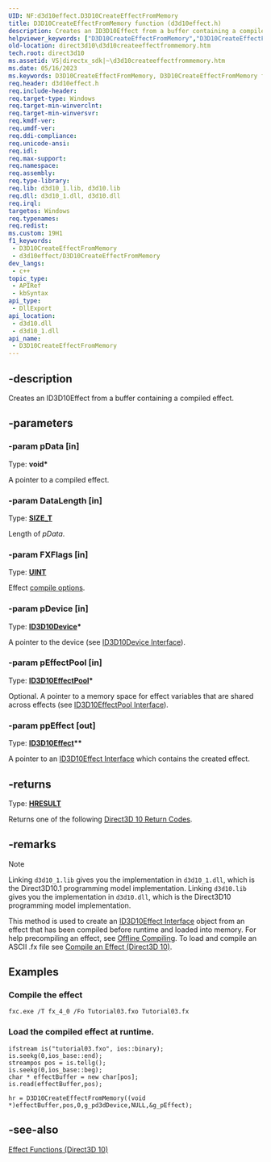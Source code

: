```yaml
---
UID: NF:d3d10effect.D3D10CreateEffectFromMemory
title: D3D10CreateEffectFromMemory function (d3d10effect.h)
description: Creates an ID3D10Effect from a buffer containing a compiled effect.
helpviewer_keywords: ["D3D10CreateEffectFromMemory","D3D10CreateEffectFromMemory function [Direct3D 10]","d3d10effect/D3D10CreateEffectFromMemory","direct3d10.d3d10createeffectfrommemory","f306b99a-20d9-c501-65b4-81dd11930f56"]
old-location: direct3d10\d3d10createeffectfrommemory.htm
tech.root: direct3d10
ms.assetid: VS|directx_sdk|~\d3d10createeffectfrommemory.htm
ms.date: 05/16/2023
ms.keywords: D3D10CreateEffectFromMemory, D3D10CreateEffectFromMemory function [Direct3D 10], d3d10effect/D3D10CreateEffectFromMemory, direct3d10.d3d10createeffectfrommemory, f306b99a-20d9-c501-65b4-81dd11930f56
req.header: d3d10effect.h
req.include-header: 
req.target-type: Windows
req.target-min-winverclnt: 
req.target-min-winversvr: 
req.kmdf-ver: 
req.umdf-ver: 
req.ddi-compliance: 
req.unicode-ansi: 
req.idl: 
req.max-support: 
req.namespace: 
req.assembly: 
req.type-library: 
req.lib: d3d10_1.lib, d3d10.lib
req.dll: d3d10_1.dll, d3d10.dll
req.irql: 
targetos: Windows
req.typenames: 
req.redist: 
ms.custom: 19H1
f1_keywords:
 - D3D10CreateEffectFromMemory
 - d3d10effect/D3D10CreateEffectFromMemory
dev_langs:
 - c++
topic_type:
 - APIRef
 - kbSyntax
api_type:
 - DllExport
api_location:
 - d3d10.dll
 - d3d10_1.dll
api_name:
 - D3D10CreateEffectFromMemory
---
```


## -description

Creates an ID3D10Effect from a buffer containing a compiled effect.

## -parameters

### -param pData [in]

Type: <b>void*</b>

A pointer to a compiled effect.

### -param DataLength [in]

Type: <b><a href="/windows/win32/WinProg/windows-data-types">SIZE_T</a></b>

Length of <i>pData</i>.

### -param FXFlags [in]

Type: <b><a href="/windows/win32/WinProg/windows-data-types">UINT</a></b>

Effect <a href="/windows/win32/direct3d10/d3d10-graphics-reference-effect-constants">compile options</a>.

### -param pDevice [in]

Type: <b><a href="/windows/win32/api/d3d10/nn-d3d10-id3d10device">ID3D10Device</a>*</b>

A pointer to the device (see <a href="/windows/win32/api/d3d10/nn-d3d10-id3d10device">ID3D10Device Interface</a>).

### -param pEffectPool [in]

Type: <b><a href="/windows/win32/api/d3d10effect/nn-d3d10effect-id3d10effectpool">ID3D10EffectPool</a>*</b>

Optional. A pointer to a memory space for effect variables that are shared across effects (see <a href="/windows/win32/api/d3d10effect/nn-d3d10effect-id3d10effectpool">ID3D10EffectPool Interface</a>).

### -param ppEffect [out]

Type: <b><a href="/windows/win32/api/d3d10effect/nn-d3d10effect-id3d10effect">ID3D10Effect</a>**</b>

A pointer to an <a href="/windows/win32/api/d3d10effect/nn-d3d10effect-id3d10effect">ID3D10Effect Interface</a> which contains the created effect.

## -returns

Type: <b><a href="/windows/win32/com/structure-of-com-error-codes">HRESULT</a></b>

Returns one of the following <a href="/windows/win32/direct3d10/d3d10-graphics-reference-returnvalues">Direct3D 10 Return Codes</a>.

## -remarks

> [!NOTE]
> Linking `d3d10_1.lib` gives you the implementation in `d3d10_1.dll`, which is the Direct3D10.1 programming model implementation. Linking `d3d10.lib` gives you the implementation in `d3d10.dll`, which is the Direct3D10 programming model implementation.

This method is used to create an <a href="/windows/win32/api/d3d10effect/nn-d3d10effect-id3d10effect">ID3D10Effect Interface</a> object from an effect that has been compiled before runtime and loaded into memory. For help precompiling an effect, see <a href="/windows/win32/direct3dtools/dx-graphics-tools-fxc-using">Offline Compiling</a>. To load and compile an ASCII .fx file see <a href="/windows/win32/direct3d10/d3d10-graphics-programming-guide-effects-compile">Compile an Effect (Direct3D 10)</a>.

## Examples

### Compile the effect

```
fxc.exe /T fx_4_0 /Fo Tutorial03.fxo Tutorial03.fx      
```

### Load the compiled effect at runtime.

```
ifstream is("tutorial03.fxo", ios::binary);
is.seekg(0,ios_base::end);
streampos pos = is.tellg();
is.seekg(0,ios_base::beg);
char * effectBuffer = new char[pos];
is.read(effectBuffer,pos);
	
hr = D3D10CreateEffectFromMemory((void *)effectBuffer,pos,0,g_pd3dDevice,NULL,&g_pEffect);
```

## -see-also

<a href="/windows/win32/direct3d10/d3d10-graphics-reference-effect-functions">Effect Functions (Direct3D 10)</a>
